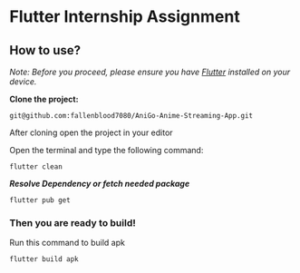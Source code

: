 # Flutter Internship Assignment

## **How to use?**
*Note: Before you proceed, please ensure you have [Flutter](https://docs.flutter.dev/get-started/install) installed on your device.*

**Clone the project:**

    git@github.com:fallenblood7080/AniGo-Anime-Streaming-App.git

After cloning open the project in your editor

Open the terminal and type the following command:

    flutter clean
 
 ***Resolve Dependency or fetch needed package***

    flutter pub get

### Then you are ready to build!
Run this command to build apk

    flutter build apk

<br>

